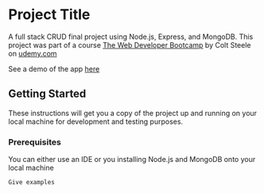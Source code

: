 # Project Title
A full stack CRUD final project using Node.js, Express, and MongoDB.  This project was part of a course [The Web Developer Bootcamp](https://www.udemy.com/the-web-developer-bootcamp/) by Colt Steele on [udemy.com](https://www.udemy.com)

See a demo of the app [here](https://safe-eyrie-62381.herokuapp.com)

## Getting Started

These instructions will get you a copy of the project up and running on your local machine for development and testing purposes.

### Prerequisites

You can either use an IDE or you installing Node.js and MongoDB onto your local machine

```
Give examples
```